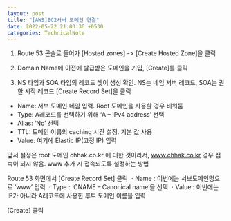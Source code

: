 ```yaml
---
layout: post
title: "[AWS]EC2서버 도메인 연결"
date: 2022-05-22 21:03:36 +0530
categories: TechnicalNote
---
```


1. Route 53 콘솔로 들어가 [Hosted zones] -> [Create Hosted Zone]을 클릭

2. Domain Name에 이전에 발급받은 도메인을 기입, [Create]를 클릭

3. NS 타입과 SOA 타입의 레코드 셋이 생성 확인. NS는 네임 서버 레코드, SOA는 권한 시작 레코드 [Create Record Set]을 클릭

- Name: 서브 도메인 네임 입력. Root 도메인을 사용할 경우 비워둠
- Type: A레코드를 선택하기 위해 ‘A – IPv4 address’ 선택
- Alias: ‘No’ 선택
- TTL: 도메인 이름의 caching 시간 설정. 기본 값 사용
- Value: 여기에 Elastic IP(고정 IP) 입력

앞서 설정은 root 도메인 chhak.co.kr 에 대한 것이라서, www.chhak.co.kr 경우 접속이 되지 않음.
www 추가 시 접속되도록 설정하는 방법

Route 53 화면에서 [Create Record Set] 클릭
ㆍName : 이번에는 서브도메인명으로 ‘www’ 입력
ㆍType : ‘CNAME – Canonical name’을 선택
ㆍValue : 이번에는 IP가 아니라 A레코드에 사용한 루트 도메인 이름을 입력

[Create] 클릭
